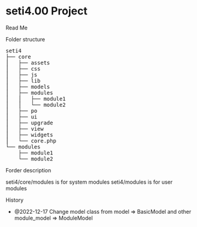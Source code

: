 # seti4.00 Project

Read Me

Folder structure

<pre>
seti4
├── core
⎪   ├── assets
⎪   ├── css
⎪   ├── js
⎪   ├── lib
⎪   ├── models
⎪   ├── modules
⎪   ⎪   ├── module1
⎪   ⎪   └── module2
⎪   ├── po
⎪   ├── ui
⎪   ├── upgrade
⎪   ├── view
⎪   ├── widgets
⎪   └── core.php
└── modules
    ├── module1
    └── module2
</pre>

Forder description

seti4/core/modules is for system modules
seti4/modules is for user modules

History
- @2022-12-17 Change model class from model => BasicModel and other module_model => ModuleModel